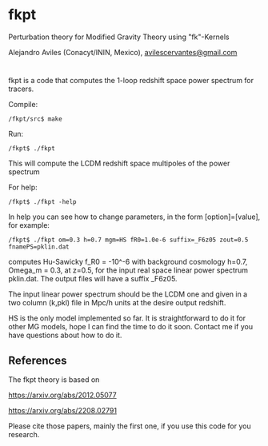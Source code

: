 # fkpt
Perturbation theory for Modified Gravity Theory using "fk"-Kernels


Alejandro Aviles (Conacyt/ININ, Mexico),
avilescervantes@gmail.com

#

fkpt is a code that computes the 1-loop redshift space power spectrum for tracers. 


Compile:

```
/fkpt/src$ make
```

Run: 

```
/fkpt$ ./fkpt
```
This will compute the LCDM redshift space multipoles of the power spectrum

For help:

```
/fkpt$ ./fkpt -help
```


In help you can see how to change parameters, in the form [option]=[value], for example:

```
/fkpt$ ./fkpt om=0.3 h=0.7 mgm=HS fR0=1.0e-6 suffix=_F6z05 zout=0.5 fnamePS=pklin.dat
```

computes Hu-Sawicky f_R0 = -10^-6 with background cosmology h=0.7, Omega_m = 0.3, at z=0.5, for the input real space linear power spectrum pklin.dat. The output files will have a suffix _F6z05. 

The input linear power spectrum should be the LCDM one and given in a two column (k,pkl) file in Mpc/h units at the desire output redshift.

HS is the only model implemented so far. It is straightforward to do it for other MG models, hope I can find the time to do it soon. Contact me if you have questions about how to do it.

## References

The fkpt theory is based on 

https://arxiv.org/abs/2012.05077

https://arxiv.org/abs/2208.02791

Please cite those papers, mainly the first one, if you use this code for you research.


